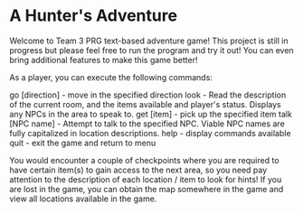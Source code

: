 # A Hunter's Adventure

Welcome to Team 3 PRG text-based adventure game! This project is still in progress but please feel free to run the program and try it out! You can even bring additional features to make this game better!


As a player, you can execute the following commands:

go [direction] - move in the specified direction
look - Read the description of the current room, and the items available and player's status. Displays any NPCs in the area to speak to.
get [item] - pick up the specified item
talk [NPC name] - Attempt to talk to the specified NPC. Viable NPC names are fully capitalized in location descriptions.
help - display commands available
quit - exit the game and return to menu


You would encounter a couple of checkpoints where you are required to have certain item(s) to gain access to the next area, so you need pay attention to the description of each location / item to look for hints! If you are lost in the game, you can obtain the map somewhere in the game and view all locations available in the game. 
